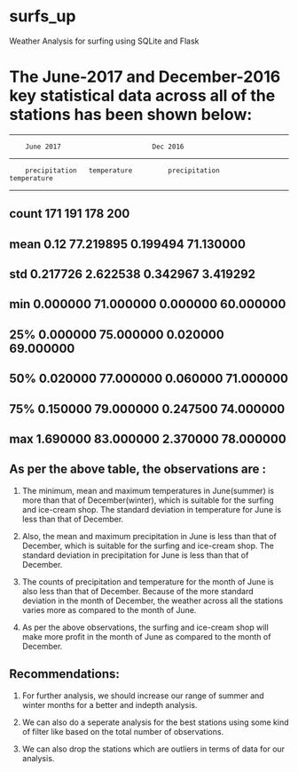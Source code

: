 # surfs_up
Weather Analysis for surfing using SQLite and Flask

# The June-2017 and December-2016 key statistical data across all of the stations has been shown below:

--------------------------------------------------------------------------------------------------------------
		June 2017						Dec 2016
--------------------------------------------------------------------------------------------------------------
		precipitation	temperature			precipitation		temperature		
--------------------------------------------------------------------------------------------------------------
count		171		191				178			200	
--------------------------------------------------------------------------------------------------------------		
mean		0.12		77.219895			0.199494		71.130000
--------------------------------------------------------------------------------------------------------------
std		0.217726 	2.622538			0.342967		3.419292
--------------------------------------------------------------------------------------------------------------
min 		0.000000 	71.000000			0.000000		60.000000
--------------------------------------------------------------------------------------------------------------
25%		0.000000	75.000000			0.020000		69.000000									
--------------------------------------------------------------------------------------------------------------
50%		0.020000	77.000000			0.060000		71.000000
--------------------------------------------------------------------------------------------------------------
75%		0.150000	79.000000			0.247500		74.000000
--------------------------------------------------------------------------------------------------------------
max		1.690000	83.000000			2.370000		78.000000  
--------------------------------------------------------------------------------------------------------------

## As per the above table, the observations are :

1. The minimum, mean and maximum temperatures in June(summer) is more than that of December(winter), which is suitable for the 
	surfing and ice-cream shop. The standard deviation in temperature for June  is less than that of December.

2. Also, the mean and maximum precipitation in June is less than that of December, which is suitable for the surfing and 
   ice-cream shop. The standard deviation in precipitation for June  is less than that of December. 

3. The counts of precipitation and temperature for the month of June is also less than that of December. Because of the
	more standard deviation in the month of December, the weather across all the stations varies more as compared to the 
	month of June. 

4. As per the above observations, the surfing and ice-cream shop will make more profit in the month of June as compared to the 
	month of December.

## Recommendations:

1. For further analysis, we should increase our range of summer and winter months for a better and indepth analysis.

2. We can also do a seperate analysis for the best stations using some kind of filter like based on the total number of observations.

3. We can also drop the stations which are outliers in terms of data for our analysis.